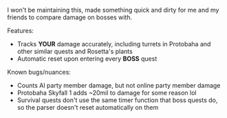 I won't be maintaining this, made something quick and dirty for me and my friends to compare damage on bosses with.


Features:
- Tracks **YOUR** damage accurately, including turrets in Protobaha and other similar quests and Rosetta's plants
- Automatic reset upon entering every **BOSS** quest

Known bugs/nuances:
- Counts AI party member damage, but not online party member damage
- Protobaha Skyfall 1 adds ~20mil to damage for some reason lol
- Survival quests don't use the same timer function that boss quests do, so the parser doesn't reset automatically on them
